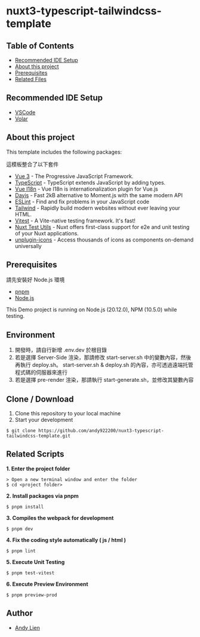 # nuxt3-typescript-tailwindcss-template

## Table of Contents
- [Recommended IDE Setup](#recommended-ide-setup)
- [About this project](#about-this-project)
- [Prerequisites](#prerequisites)
- [Related Files](#related-files)

## Recommended IDE Setup
- [VSCode](https://code.visualstudio.com/)
- [Volar](https://marketplace.visualstudio.com/items?itemName=vue.volar)

## About this project 
<p>This template includes the following packages:</p>
<p>這模板整合了以下套件</p>

- [Vue 3](https://vuejs.org/) - The Progressive JavaScript Framework.
- [TypeScript](https://www.typescriptlang.org/) - TypeScript extends JavaScript by adding types.
- [Vue I18n](https://vue-i18n.intlify.dev/) - Vue I18n is internationalization plugin for Vue.js
- [Dayjs](https://day.js.org/) - Fast 2kB alternative to Moment.js with the same modern API
- [ESLint](https://eslint.org/) - Find and fix problems in your JavaScript code
- [Tailwind](https://tailwindcss.com/) - Rapidly build modern websites without ever leaving your HTML.
- [Vitest](https://vitest.dev/) - A Vite-native testing framework. It's fast!
- [Nuxt Test Utils](https://www.npmjs.com/package/@nuxt/test-utils) - Nuxt offers first-class support for e2e and unit testing of your Nuxt applications.
- [unplugin-icons](https://www.npmjs.com/package/unplugin-icons) - Access thousands of icons as components on-demand universally

## Prerequisites
<p>請先安裝好 Node.js 環境</p>

- [pnpm](https://yarnpkg.com/)
- [Node.js](https://nodejs.org/en/download/)

This Demo project is running on Node.js (20.12.0), NPM (10.5.0) while testing.

## Environment
1. 開發時，請自行新增 .env.dev 於根目錄
2. 若是選擇 Server-Side 渲染，那請修改 start-server.sh 中的變數內容，然後再執行 deploy.sh。
start-server.sh & deploy.sh 的內容，亦可透過遠端托管程式碼的伺服器來進行
3. 若是選擇 pre-render 渲染，那請執行 start-generate.sh，並修改其變數內容

## Clone / Download
1. Clone this repository to your local machine
2. Start your development

```
$ git clone https://github.com/andy922200/nuxt3-typescript-tailwindcss-template.git
```

## Related Scripts

**1. Enter the project folder**
```
> Open a new terminal window and enter the folder
$ cd <project folder>
```
**2. Install packages via pnpm**
```
$ pnpm install
```
**3. Compiles the webpack for development**
```
$ pnpm dev
```
**4. Fix the coding style automatically ( js / html )**
```
$ pnpm lint
```
**5. Execute Unit Testing**
```
$ pnpm test-vitest
```
**6. Execute Preview Environment**
```
$ pnpm preview-prod
```
## Author
- [Andy Lien](https://github.com/andy922200)
